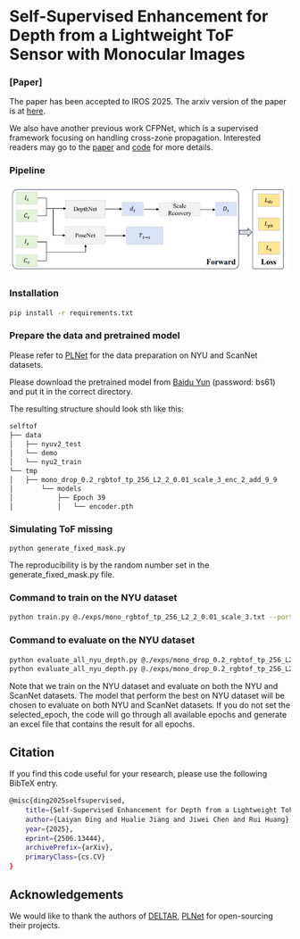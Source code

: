 # Self-Supervised Enhancement for Depth from a Lightweight ToF Sensor with Monocular Images 
###  [Paper]

The paper has been accepted to IROS 2025. The arxiv version of the paper is at [here](https://arxiv.org/abs/2506.13444).

We also have another previous work CFPNet, which is a supervised framework focusing on handling cross-zone propagation. Interested readers may 
go to the [paper](https://arxiv.org/pdf/2411.04480) and [code](https://github.com/denyingmxd/CFPNet) for more details.
### Pipeline
![pipeline](./figs/selftof.png)

### Installation
```bash
pip install -r requirements.txt
```
### Prepare the data and pretrained model
Please refer to [PLNet](https://github.com/HalleyJiang/PLNet) for the data preparation on NYU and ScanNet datasets.

Please download the pretrained model from [Baidu Yun](https://pan.baidu.com/s/1IP8x9esWXY2WyhpNtudQbA) (password: bs61) and put it in the correct directory.

The resulting structure should look sth like this:
```
selftof
├── data
│   ├── nyuv2_test
│   └── demo
│   └── nyu2_train
└── tmp
│   ├── mono_drop_0.2_rgbtof_tp_256_L2_2_0.01_scale_3_enc_2_add_9_9
│       └── models
│           ├── Epoch 39
│           │   └── encoder.pth
```

### Simulating ToF missing
```
python generate_fixed_mask.py
```
The reproducibility is by the random number set in the generate_fixed_mask.py file.
### Command to train on the NYU dataset
```bash
python train.py @./exps/mono_rgbtof_tp_256_L2_2_0.01_scale_3.txt --port 16001
```


### Command to evaluate on the NYU dataset
```bash
python evaluate_all_nyu_depth.py @./exps/mono_drop_0.2_rgbtof_tp_256_L2_2_0.01_scale_3_enc_2_add_9_9.txt --vis_epoch 39 --eval_min_depth 0.01 --eval_max_depth 10.0 --disable_median_scaling --eval_do_save
python evaluate_all_nyu_depth.py @./exps/mono_drop_0.2_rgbtof_tp_256_L2_2_0.01_scale_3_enc_2_add_9_9.txt --eval_min_depth 0.01 --eval_max_depth 10.0 --disable_median_scaling 
```

Note that we train on the NYU dataset and evaluate on both the NYU and ScanNet datasets. The model that perform the best
on NYU dataset will be chosen to evaluate on both NYU and ScanNet datasets.
If you do not set the selected_epoch, the code will go through all available epochs and generate an excel file that contains the result for all epochs.



## Citation

If you find this code useful for your research, please use the following BibTeX entry. 

```bash
@misc{ding2025selfsupervised,
    title={Self-Supervised Enhancement for Depth from a Lightweight ToF Sensor with Monocular Images},
    author={Laiyan Ding and Hualie Jiang and Jiwei Chen and Rui Huang},
    year={2025},
    eprint={2506.13444},
    archivePrefix={arXiv},
    primaryClass={cs.CV}
}
```

## Acknowledgements

We would like to thank the authors of [DELTAR](https://github.com/zju3dv/deltar), [PLNet](https://github.com/HalleyJiang/PLNet) for open-sourcing their projects.
